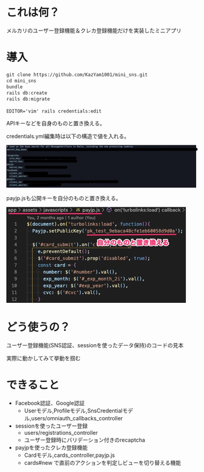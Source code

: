# これは何？
メルカリのユーザー登録機能＆クレカ登録機能だけを実装したミニアプリ

# 導入
```
git clone https://github.com/KazYam1001/mini_sns.git
cd mini_sns
bundle
rails db:create
rails db:migrate

EDITOR='vim' rails credentials:edit
```
APIキーなどを自身のものと置き換える。

credentials.yml編集時は以下の構造で値を入れる。

![http](./public/minisns1.jpg)

payjp.jsも公開キーを自分のものと置き換える。

![http](./public/mini_sns2.jpg)

# どう使うの？
ユーザー登録機能(SNS認証、sessionを使ったデータ保持)のコードの見本

実際に動かしてみて挙動を掴む

# できること
- Facebook認証、Google認証
  - Userモデル,Profileモデル,SnsCredentialモデル,users/omniauth_callbacks_controller
- sessionを使ったユーザー登録
  - users/registrations_controller
  - ユーザー登録時にバリデーション付きのrecaptcha
- payjpを使ったクレカ登録機能
  - Cardモデル,cards_controller,payjp.js
  - cards#new で直前のアクションを判定しビューを切り替える機能
